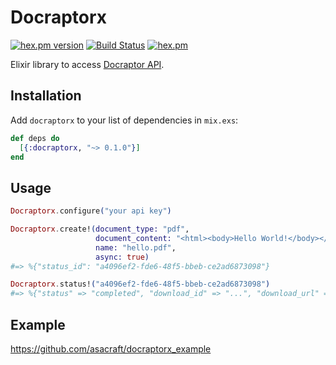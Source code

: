 # Docraptorx
[![hex.pm version](https://img.shields.io/hexpm/v/docraptorx.svg)](https://hex.pm/packages/docraptorx)
[![Build Status](https://travis-ci.org/asacraft/docraptorx.svg?branch=master)](https://travis-ci.org/asacraft/docraptorx)
[![hex.pm](https://img.shields.io/hexpm/l/docraptorx.svg)](https://github.com/asacraft/docraptorx/blob/master/LICENSE)

Elixir library to access [Docraptor API](https://docraptor.com/documentation).

## Installation

Add `docraptorx` to your list of dependencies in `mix.exs`:

```elixir
def deps do
  [{:docraptorx, "~> 0.1.0"}]
end
```

## Usage

```elixir
Docraptorx.configure("your api key")

Docraptorx.create!(document_type: "pdf",
                   document_content: "<html><body>Hello World!</body></html>"
                   name: "hello.pdf",
                   async: true)
#=> %{"status_id": "a4096ef2-fde6-48f5-bbeb-ce2ad6873098"}

Docraptorx.status!("a4096ef2-fde6-48f5-bbeb-ce2ad6873098")
#=> %{"status" => "completed", "download_id" => "...", "download_url" => "...", "number_of_pages" => 1}
```

## Example

https://github.com/asacraft/docraptorx_example
